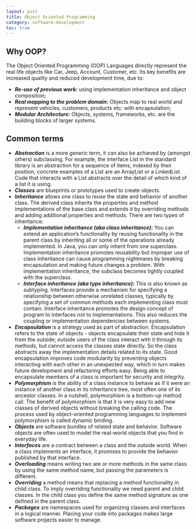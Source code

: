 ```yaml
---
layout: post
title: Object Oriented Programming
category: software-development
toc: true
---
```


## Why OOP?

The Object Oriented Programming (OOP) Languages directly represent the real life objects like Car, Jeep, Account, Customer, etc. Its key benefits are increased quality and reduced development time, due to:

- ***Re-use of previous work:*** using implementation inheritance and object composition;
- ***Real mapping to the problem domain:*** Objects map to real world and represent vehicles, customers, products etc: with encapsulation;
- ***Modular Architecture:*** Objects, systems, frameworks, etc. are the building blocks of larger systems.

## Common terms

- ***Abstraction*** is a more generic term, it can also be achieved by (amongst others) subclassing. For example, the interface List in the standard library is an abstraction for a sequence of items, indexed by their position, concrete examples of a List are an ArrayList or a LinkedList. Code that interacts with a List abstracts over the detail of which kind of a list it is using.
- ***Classes*** are blueprints or prototypes used to create objects.
- ***Inheritance*** allows one class to reuse the state and behavior of another class. The derived class inherits the properties and method implementations of the base class and extends it by overriding methods and adding additional properties and methods. There are two types of inheritance:
  - ***Implementation inheritance (aka class inheritance):*** You can extend an application’s functionality by reusing functionality in the parent class by inheriting all or some of the operations already implemented. In Java, you can only inherit from one superclass. Implementation inheritance promotes reusability but improper use of class inheritance can cause programming nightmares by breaking encapsulation and making future changes a problem. With implementation inheritance, the subclass becomes tightly coupled with the superclass.
  - ***Interface inheritance (aka type inheritance):*** This is also known as subtyping. Interfaces provide a mechanism for specifying a relationship between otherwise unrelated classes, typically by specifying a set of common methods each implementing class must contain. Interface inheritance promotes the design concept of program to interfaces not to implementations. This also reduces the coupling or implementation dependencies between systems.
- ***Encapsulation*** is a strategy used as part of abstraction. Encapsulation refers to the state of objects - objects encapsulate their state and hide it from the outside; outside users of the class interact with it through its methods, but cannot access the classes state directly. So the class abstracts away the implementation details related to its state. Good encapsulation improves code modularity by preventing objects interacting with each other in an unexpected way, which in turn makes future development and refactoring efforts easy. Being able to encapsulate members of a class is important for security and integrity.
- ***Polymorphism*** is the ability of a class instance to behave as if it were an instance of another class in its inheritance tree, most often one of its ancestor classes. In a nutshell, polymorphism is a bottom-up method call. The benefit of polymorphism is that it is very easy to add new classes of derived objects without breaking the calling code. The process used by object-oriented programming languages to implement polymorphism is called dynamic binding.
- ***Objects*** are software bundles of related state and behavior. Software objects are often used to model the real-world objects that you find in everyday life.
- ***Interfaces*** are a contract between a class and the outside world. When a class implements an interface, it promises to provide the behavior published by that interface.
- ***Overloading*** means writing two are or more methods in the same class by using the same method name, but passing the parameters is different.
- ***Overriding*** a method means that replacing a method functionality in child class. To imply overriding functionality we need parent and child classes. In the child class you define the same method signature as one defined in the parent class.
- ***Packages*** are namespaces used for organizing classes and interfaces in a logical manner. Placing your code into packages makes large software projects easier to manage.
